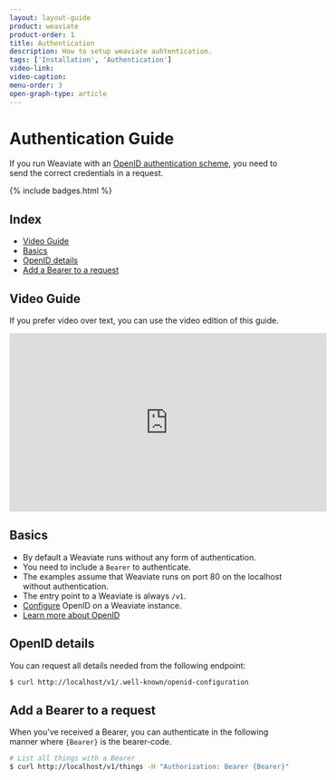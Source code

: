 ```yaml
---
layout: layout-guide
product: weaviate
product-order: 1
title: Authentication
description: How to setup weaviate auhtentication.
tags: ['Installation', 'Authentication']
video-link:
video-caption:
menu-order: 3
open-graph-type: article
---
```


# Authentication Guide

If you run Weaviate with an [OpenID authentication scheme](./installation#openid-authentication), you need to send the correct credentials in a request.

{% include badges.html %}

## Index

- [Video Guide](#video-guide)
- [Basics](#basics)
- [OpenID details](#openid-details)
- [Add a Bearer to a request](#add-a-bearer-to-a-request)

## Video Guide

If you prefer video over text, you can use the video edition of this guide.

<iframe width="560" height="315" src="https://www.youtube.com/embed/5bqpcIX2VDQ" frameborder="0" allow="accelerometer; autoplay; encrypted-media; gyroscope; picture-in-picture" allowfullscreen></iframe>

## Basics

- By default a Weaviate runs without any form of authentication.
- You need to include a `Bearer` to authenticate.
- The examples assume that Weaviate runs on port 80 on the localhost without authentication.
- The entry point to a Weaviate is always `/v1`.
- [Configure](./installation#openid-authentication) OpenID on a Weaviate instance.
- [Learn more about OpenID](http://openidexplained.com/)

## OpenID details

You can request all details needed from the following endpoint:

```bash
$ curl http://localhost/v1/.well-known/openid-configuration
```

## Add a Bearer to a request

When you've received a Bearer, you can authenticate in the following manner where `{Bearer}` is the bearer-code.

```bash
# List all things with a Bearer
$ curl http://localhost/v1/things -H "Authorization: Bearer {Bearer}"
```